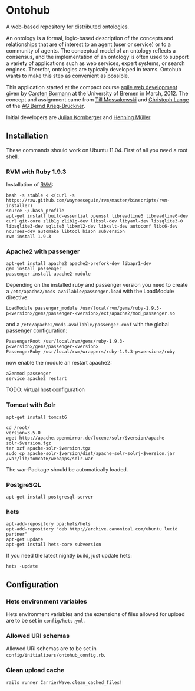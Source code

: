 Ontohub
=======

A web-based repository for distributed ontologies.

An ontology is a formal, logic-based description of the concepts and
relationships that are of interest to an agent (user or service) or to a
community of agents. The conceptual model of an ontology reflects a consensus,
and the implementation of an ontology is often used to support a variety of
applications such as web services, expert systems, or search engines. Therefor,
ontologies are typically developed in teams. Ontohub wants to make this
step as convenient as possible.

This application started at the compact course [agile web development][0] given
by [Carsten Bormann][1] at the University of Bremen in March, 2012. The
concept and assignment came from [Till Mossakowski][2] and [Christoph
Lange][3] of the [AG Bernd Krieg-Brückner][4].

Initial developers are [Julian Kornberger][5] and [Henning Müller][6].

Installation
------------

These commands should work on Ubuntu 11.04. First of all you need a root shell.

### RVM with Ruby 1.9.3

Installation of [RVM](https://rvm.beginrescueend.com/ "Ruby Version Manager"):

    bash -s stable < <(curl -s https://raw.github.com/wayneeseguin/rvm/master/binscripts/rvm-installer)
    source ~/.bash_profile
    apt-get install build-essential openssl libreadline6 libreadline6-dev curl git-core zlib1g zlib1g-dev libssl-dev libyaml-dev libsqlite3-0 libsqlite3-dev sqlite3 libxml2-dev libxslt-dev autoconf libc6-dev ncurses-dev automake libtool bison subversion
    rvm install 1.9.3

### Apache2 with passenger

    apt-get install apache2 apache2-prefork-dev libapr1-dev
    gem install passenger
    passenger-install-apache2-module

Depending on the installed ruby and passenger version you need to create a `/etc/apache2/mods-available/passenger.load` with the LoadModule directive:

    LoadModule passenger_module /usr/local/rvm/gems/ruby-1.9.3-p<version>/gems/passenger-<version>/ext/apache2/mod_passenger.so

and a `/etc/apache2/mods-available/passenger.conf` with the global passenger configuration:

    PassengerRoot /usr/local/rvm/gems/ruby-1.9.3-p<version>/gems/passenger-<version>
    PassengerRuby /usr/local/rvm/wrappers/ruby-1.9.3-p<version>/ruby

now enable the module an restart apache2:

    a2enmod passenger
    service apache2 restart

TODO: virtual host configuration

### Tomcat with Solr

    apt-get install tomcat6
    
    cd /root/
    version=3.5.0
    wget http://apache.openmirror.de/lucene/solr/$version/apache-solr-$version.tgz
    tar xzf apache-solr-$version.tgz
    sudo cp apache-solr-$version/dist/apache-solr-solrj-$version.jar /var/lib/tomcat6/webapps/solr.war

The war-Package should be automatically loaded.

### PostgreSQL

    apt-get install postgresql-server

### hets

    apt-add-repository ppa:hets/hets
    apt-add-repository "deb http://archive.canonical.com/ubuntu lucid partner"
    apt-get update
    apt-get install hets-core subversion

If you need the latest nightly build, just update hets:

    hets -update

Configuration
-------------

### Hets environment variables

Hets environment variables and the extensions of files allowed for upload are
to be set in `config/hets.yml`.

### Allowed URI schemas

Allowed URI schemas are to be set in `config/initializers/ontohub_config.rb`.

### Clean upload cache

    rails runner CarrierWave.clean_cached_files!


[0]: http://www.tzi.org/~cabo/awe12
[1]: http://www.tzi.org/~cabo
[2]: http://www.tzi.org/~till
[3]: http://kwarc.info/clange
[4]: http://www.informatik.uni-bremen.de/agbkb
[5]: https://github.com/corny
[6]: http://henning.orgizm.net
